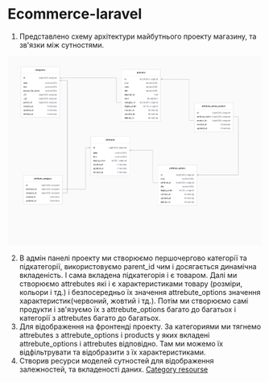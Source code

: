 # Ecommerce-laravel

1. Представлено схему архітектури майбутнього проекту магазину, та зв'язки між сутностями.

![shema shop](shop.example.png)

2. В адмін панелі проекту ми створюємо першочергово категорії та підкатегорії, використовуємо parent_id чим і досягається динамічна вкладеність. І сама вкладена підкатегорія і є товаром. Далі ми створюємо attrebutes які і є характеристиками товару (розміри, кольори і тд.) і безпосередньо їх значення attrebute_options значення характеристик(червоний, жовтий і тд.). Потім ми створюємо самі продукти і зв'язуємо їх з
attrebute_options багато до багатьох і категорії з attrebutes багато до багатьох.
3. Для відображення на фронтенді проекту. За категориями ми тягнемо attrebutes з attrebute_options і products у яких вкладені attrebute_options і attrebutes відповідно. Там ми можемо їх відфільтрувати та відобразити з їх характеристиками.
4. Створив ресурси моделей сутностей для відображення залежностей, та вкладеності даних.
[Category resourse](CategoryResourse.php)
